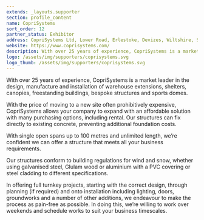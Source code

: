 ```yaml
---
extends: _layouts.supporter
section: profile_content
name: CopriSystems
sort_order: 12
partner_status: Exhibitor
address: CopriSystems Ltd, Lower Road, Erlestoke, Devizes, Wiltshire, SN10 5UE
website: https://www.coprisystems.com/
description: With over 25 years of experience, CopriSystems is a market leader in the design, manufacture and installation of warehouse extensions, shelters, canopies, freestanding buildings, bespoke structures and sports domes.
logo: /assets/img/supporters/coprisystems.svg
logo_thumb: /assets/img/supporters/coprisystems.svg
---
```

With over 25 years of experience, CopriSystems is a market leader in the design, manufacture and installation of warehouse extensions, shelters, canopies, freestanding buildings, bespoke structures and sports domes.

With the price of moving to a new site often prohibitively expensive, CopriSystems allows your company to expand with an affordable solution with many purchasing options, including rental. Our structures can fix directly to existing concrete, preventing additional foundation costs.

With single open spans up to 100 metres and unlimited length, we’re confident we can offer a structure that meets all your business requirements.

Our structures conform to building regulations for wind and snow, whether using galvanised steel, Glulam wood or aluminium with a PVC covering or steel cladding to different specifications.

In offering full turnkey projects, starting with the correct design, through planning (if required) and onto installation including lighting, doors, groundworks and a number of other additions, we endeavour to make the process as pain-free as possible. In doing this, we’re willing to work over weekends and schedule works to suit your business timescales.